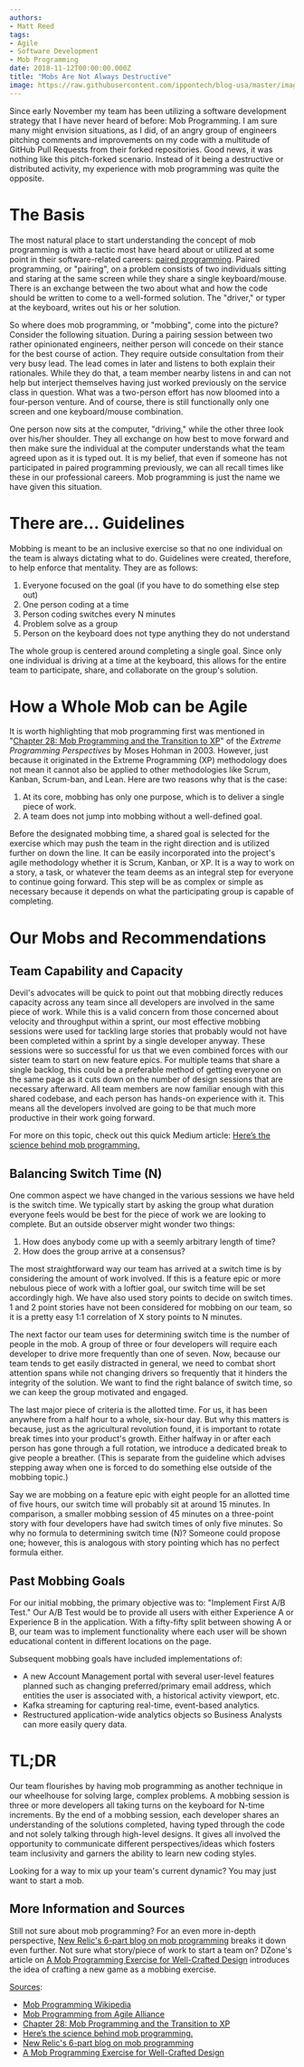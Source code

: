 ```yaml
---
authors:
- Matt Reed
tags:
- Agile
- Software Development
- Mob Programming
date: 2018-11-12T00:00:00.000Z
title: "Mobs Are Not Always Destructive"
image: https://raw.githubusercontent.com/ippontech/blog-usa/master/images/2018/11/mobbing-goal-rules.png
---
```


Since early November my team has been utilizing a software development strategy that I have never heard of before:  Mob Programming. I am sure many might envision situations, as I did, of an angry group of engineers pitching comments and improvements on my code with a multitude of GitHub Pull Requests from their forked repositories. Good news, it was nothing like this pitch-forked scenario. Instead of it being a destructive or distributed activity, my experience with mob programming was quite the opposite.

# The Basis

The most natural place to start understanding the concept of mob programming is with a tactic most have heard about or utilized at some point in their software-related careers: [paired programming](https://en.wikipedia.org/wiki/Pair_programming). Paired programming, or "pairing", on a problem consists of two individuals sitting and staring at the same screen while they share a single keyboard/mouse. There is an exchange between the two about what and how the code should be written to come to a well-formed solution. The "driver," or typer at the keyboard, writes out his or her solution.

So where does mob programming, or "mobbing", come into the picture? Consider the following situation. During a pairing session between two rather opinionated engineers, neither person will concede on their stance for the best course of action. They require outside consultation from their very busy lead. The lead comes in later and listens to both explain their rationales. While they do that, a team member nearby listens in and can not help but interject themselves having just worked previously on the service class in question. What was a two-person effort has now bloomed into a four-person venture. And of course, there is still functionally only one screen and one keyboard/mouse combination.

One person now sits at the computer, "driving," while the other three look over his/her shoulder. They all exchange on how best to move forward and then make sure the individual at the computer understands what the team agreed upon as it is typed out. It is my belief, that even if someone has not participated in paired programming previously, we can all recall times like these in our professional careers. Mob programming is just the name we have given this situation.

# There are... Guidelines

Mobbing is meant to be an inclusive exercise so that no one individual on the team is always dictating what to do. Guidelines were created, therefore, to help enforce that mentality. They are as follows:

1. Everyone focused on the goal (if you have to do something else step out)
1. One person coding at a time
1. Person coding switches every N minutes
1. Problem solve as a group
1. Person on the keyboard does not type anything they do not understand

The whole group is centered around completing a single goal. Since only one individual is driving at a time at the keyboard, this allows for the entire team to participate, share, and collaborate on the group's solution.

# How a Whole Mob can be Agile

It is worth highlighting that mob programming first was mentioned in "[Chapter 28: Mob Programming and the Transition to XP](https://www.worldcat.org/title/extreme-programming-perspectives/oclc/49663563)" of the _Extreme Programming Perspectives_ by Moses Hohman in 2003. However, just because it originated in the Extreme Programming (XP) methodology does not mean it cannot also be applied to other methodologies like Scrum, Kanban, Scrum-ban, and Lean. Here are two reasons why that is the case:

1. At its core, mobbing has only one purpose, which is to deliver a single piece of work.
1. A team does not jump into mobbing without a well-defined goal.

Before the designated mobbing time, a shared goal is selected for the exercise which may push the team in the right direction and is utilized further on down the line. It can be easily incorporated into the project's agile methodology whether it is Scrum, Kanban, or XP. It is a way to work on a story, a task, or whatever the team deems as an integral step for everyone to continue going forward. This step will be as complex or simple as necessary because it depends on what the participating group is capable of completing.

# Our Mobs and Recommendations

## Team Capability and Capacity

Devil's advocates will be quick to point out that mobbing directly reduces capacity across any team since all developers are involved in the same piece of work. While this is a valid concern from those concerned about velocity and throughput within a sprint, our most effective mobbing sessions were used for tackling large stories that probably would not have been completed within a sprint by a single developer anyway. These sessions were so successful for us that we even combined forces with our sister team to start on new feature epics. For multiple teams that share a single backlog, this could be a preferable method of getting everyone on the same page as it cuts down on the number of design sessions that are necessary afterward. All team members are now familiar enough with this shared codebase, and each person has hands-on experience with it. This means all the developers involved are going to be that much more productive in their work going forward.

For more on this topic, check out this quick Medium article: [Here’s the science behind mob programming.](https://medium.com/comparethemarket/you-asked-me-to-prove-mob-programming-works-heres-the-proof-70eb6a1d0279)

## Balancing Switch Time (N)

One common aspect we have changed in the various sessions we have held is the switch time. We typically start by asking the group what duration everyone feels would be best for the piece of work we are looking to complete. But an outside observer might wonder two things:

1. How does anybody come up with a seemly arbitrary length of time?
1. How does the group arrive at a consensus?

The most straightforward way our team has arrived at a switch time is by considering the amount of work involved. If this is a feature epic or more nebulous piece of work with a loftier goal, our switch time will be set accordingly high. We have also used story points to decide on switch times. 1 and 2 point stories have not been considered for mobbing on our team, so it is a pretty easy 1:1 correlation of X story points to N minutes.

The next factor our team uses for determining switch time is the number of people in the mob. A group of three or four developers will require each developer to drive more frequently than one of seven. Now, because our team tends to get easily distracted in general, we need to combat short attention spans while not changing drivers so frequently that it hinders the integrity of the solution. We want to find the right balance of switch time, so we can keep the group motivated and engaged.

The last major piece of criteria is the allotted time. For us, it has been anywhere from a half hour to a whole, six-hour day. But why this matters is because, just as the agricultural revolution found, it is important to rotate break times into your product's growth. Either halfway in or after each person has gone through a full rotation, we introduce a dedicated break to give people a breather. (This is separate from the guideline which advises stepping away when one is forced to do something else outside of the mobbing topic.)

Say we are mobbing on a feature epic with eight people for an allotted time of five hours, our switch time will probably sit at around 15 minutes. In comparison, a smaller mobbing session of 45 minutes on a three-point story with four developers have had switch times of only five minutes. So why no formula to determining switch time (N)? Someone could propose one; however, this is analogous with story pointing which has no perfect formula either.

## Past Mobbing Goals

For our initial mobbing, the primary objective was to: "Implement First A/B Test." Our A/B Test would be to provide all users with either Experience A or Experience B in the application. With a fifty-fifty split between showing A or B, our team was to implement functionality where each user will be shown educational content in different locations on the page.

Subsequent mobbing goals have included implementations of:

* A new Account Management portal with several user-level features planned such as changing preferred/primary email address, which entities the user is associated with, a historical activity viewport, etc.
* Kafka streaming for capturing real-time, event-based analytics.
* Restructured application-wide analytics objects so Business Analysts can more easily query data.

# TL;DR

Our team flourishes by having mob programming as another technique in our wheelhouse for solving large, complex problems. A mobbing session is three or more developers all taking turns on the keyboard for N-time increments. By the end of a mobbing session, each developer shares an understanding of the solutions completed, having typed through the code and not solely talking through high-level designs. It gives all involved the opportunity to communicate different perspectives/ideas which fosters team inclusivity and garners the ability to learn new coding styles.

Looking for a way to mix up your team's current dynamic? You may just want to start a mob.

## More Information and Sources

Still not sure about mob programming? For an even more in-depth perspective, [New Relic's 6-part blog on mob programming](https://blog.newrelic.com/engineering/mob-programming-introduction/) breaks it down even further. Not sure what story/piece of work to start a team on? DZone's article on [A Mob Programming Exercise for Well-Crafted Design](https://dzone.com/articles/practicing-well-crafted-design) introduces the idea of crafting a new game as a mobbing exercise.

<u>Sources</u>:

* [Mob Programming Wikipedia](https://en.wikipedia.org/wiki/Mob_programming)
* [Mob Programming from Agile Alliance](https://www.agilealliance.org/glossary/mob-programming/)
* [Chapter 28: Mob Programming and the Transition to XP](https://www.worldcat.org/title/extreme-programming-perspectives/oclc/49663563)
* [Here’s the science behind mob programming.](https://medium.com/comparethemarket/you-asked-me-to-prove-mob-programming-works-heres-the-proof-70eb6a1d0279)
* [New Relic's 6-part blog on mob programming](https://blog.newrelic.com/engineering/mob-programming-introduction/)
* [A Mob Programming Exercise for Well-Crafted Design](https://dzone.com/articles/practicing-well-crafted-design)